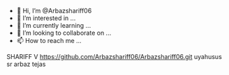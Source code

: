 - 👋 Hi, I’m @Arbazshariff06
- 👀 I’m interested in ...
- 🌱 I’m currently learning ...
- 💞️ I’m looking to collaborate on ...
- 📫 How to reach me ...

<!---
Arbazshariff06/Arbazshariff06 is a ✨ special ✨ repository because its `README.md` (this file) appears on your GitHub profile.
You can click the Preview link to take a look at your changes.
--->
SHARIFF
V
https://github.com/Arbazshariff06/Arbazshariff06.git
uyahusus
sr
arbaz
tejas
